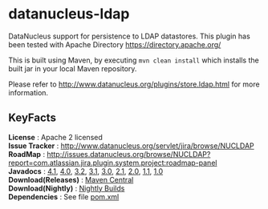 datanucleus-ldap
================

DataNucleus support for persistence to LDAP datastores. This plugin has been tested with Apache Directory
https://directory.apache.org/

This is built using Maven, by executing `mvn clean install` which installs the built jar in your local Maven repository.

Please refer to http://www.datanucleus.org/plugins/store.ldap.html  for more information.

KeyFacts
--------
__License__ : Apache 2 licensed  
__Issue Tracker__ : http://www.datanucleus.org/servlet/jira/browse/NUCLDAP  
__RoadMap__ : http://issues.datanucleus.org/browse/NUCLDAP?report=com.atlassian.jira.plugin.system.project:roadmap-panel  
__Javadocs__ : [4.1](http://www.datanucleus.org/javadocs/store.ldap/4.1/), [4.0](http://www.datanucleus.org/javadocs/store.ldap/4.0/), [3.2](http://www.datanucleus.org/javadocs/store.ldap/3.2/), [3.1](http://www.datanucleus.org/javadocs/store.ldap/3.1/), [3.0](http://www.datanucleus.org/javadocs/store.ldap/3.0/), [2.1](http://www.datanucleus.org/javadocs/store.ldap/2.1/), [2.0](http://www.datanucleus.org/javadocs/store.ldap/2.0/), [1.1](http://www.datanucleus.org/javadocs/store.ldap/1.1/), [1.0](http://www.datanucleus.org/javadocs/store.ldap/1.0/)  
__Download(Releases)__ : [Maven Central](http://central.maven.org/maven2/org/datanucleus/datanucleus-ldap)  
__Download(Nightly)__ : [Nightly Builds](http://www.datanucleus.org/downloads/maven2-nightly/org/datanucleus/datanucleus-ldap)  
__Dependencies__ : See file [pom.xml](pom.xml)  
